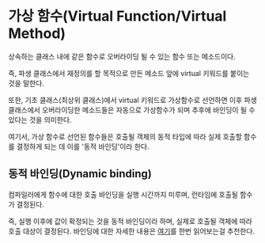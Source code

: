 # 가상 함수(Virtual Function/Virtual Method)

상속하는 클래스 내에 같은 함수로 오버라이딩 될 수 있는 함수 또는 메소드이다.

즉, 파생 클래스에서 재정의를 할 목적으로 만든 메소드 앞에 virtual 키워드를 붙이는 것을 말한다.

또한, 기초 클래스(최상위 클래스)에서 virtual 키워드로 가상함수로 선언하면 이후 파생 클래스에서 오버라이딩한 메소드들은 자동으로 가상함수가 되며
추후에 바인딩이 될 수 있다는 것을 의미한다.

여기서, 가상 함수로 선언된 함수들은 호출될 객체의 동적 타입에 따라 실제 호출할 함수를 결정하게 되는 데 이를 '동적 바인딩'이라 한다.

## 동적 바인딩(Dynamic binding)
컴파일러에게 함수에 대한 호출 바인딩을 실행 시간까지 미루며, 런타임에 호출될 함수가 결정된다.

즉, 실행 이후에 값이 확정되는 것을 동적 바인딩이라 하며, 실제로 호출될 객체에 따라 호출 대상이 결정된다.
바인딩에 대한 자세한 내용은 [여기](https://github.com/zamizam/Study/blob/main/OOP/%EB%B0%94%EC%9D%B8%EB%94%A9.md)를 한번 읽어보는걸 추천한다.

